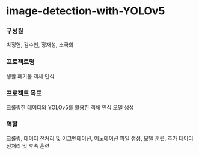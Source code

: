 # image-detection-with-YOLOv5

### 구성원  

박정현, 김수현, 장재성, 소국희

### 프로젝트명  

생활 폐기물 객체 인식

### 프로젝트 목표

크롤링한 데이터와 YOLOv5를 활용한 객체 인식 모델 생성

### 역할  

크롤링, 데이터 전처리 및 어그멘테이션, 어노테이션 파일 생성, 모델 훈련, 추가 데이터 전처리 및 후속 훈련

<!-- ### 생활 폐기물 객체 인식 프로젝트 저장소입니다.

- yolov5
- 데이터셋은 별도 관리합니다.
- 실행 파일: main.ipynb
- train/validation split은 실행 파일에서 가능합니다.
- dataset path와 클래스 설정은 data 폴더의 recyle_detection.yaml에서 가능합니다.
- codesforprep 폴더에 라벨 전처리 관련 프로그램이 모여 있습니다.
- taco dataset 학습 파일은 taco_미니_데이터셋_전이학습_파일.ipynb이며 Kaggle의 YOLOv5 TACO - supercategories를 수정한 것입니다.
- 본 프로젝트의 최종 클래스 분류에 맞춰 기존의 클래스 분류를 간소화했으며 이미지 리사이즈 및 패딩이 추가된 것에 맞춰 bbox값을 수정했습니다.
 -->
